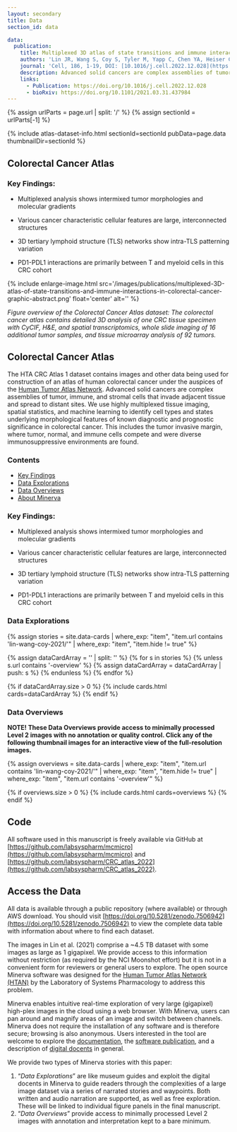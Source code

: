 ```yaml
---
layout: secondary
title: Data
section_id: data

data:
  publication:
    title: Multiplexed 3D atlas of state transitions and immune interactions in colorectal cancer
    authors: 'Lin JR, Wang S, Coy S, Tyler M, Yapp C, Chen YA, Heiser CN, Lau KS, Santagata S, Sorger PK'
    journal: 'Cell, 186, 1-19, DOI: [10.1016/j.cell.2022.12.028](https://doi.org/10.1016/j.cell.2022.12.028)'
    description: Advanced solid cancers are complex assemblies of tumor, immune, and stromal cells that invade adjacent tissue and spread to distant sites. Here we use highly multiplexed tissue imaging, spatial statistics, and machine learning to identify cell types and states underlying morphological features of known diagnostic and prognostic significance in colorectal cancer. We find that a thorough spatial analysis requires imaging the entire tumor region, not small fields of view (e.g. those found in tissue microarrays). When this condition is met, the data reveal frequent transitions between histological archetypes (tumor grades and morphologies) correlated with molecular gradients. At the tumor invasive margin, where tumor, normal, and immune cells compete, localized features in 2D such as tumor buds and mucin pools are seen in 3D to be large connected structures having continuously varying molecular properties. Immunosuppressive cell-cell interactions also exhibit graded variation in type and frequency. Thus, whereas scRNA-Seq emphasizes discrete changes in tumor state, whole-specimen imaging reveals the presence of large- and small-scale spatial gradients analogous to those in developing tissues.
    links:
      - Publication: https://doi.org/10.1016/j.cell.2022.12.028
      - bioRxiv: https://doi.org/10.1101/2021.03.31.437984
---
```


{% assign urlParts = page.url | split: '/' %}
{% assign sectionId = urlParts[-1] %}

{% include atlas-dataset-info.html
    sectionId=sectionId
    pubData=page.data
    thumbnailDir=sectionId %}

## Colorectal Cancer Atlas

### Key Findings:
- Multiplexed analysis shows intermixed tumor morphologies and molecular gradients

- Various cancer characteristic cellular features are large, interconnected structures

- 3D tertiary lymphoid structure (TLS) networks show intra-TLS patterning variation

- PD1-PDL1 interactions are primarily between T and myeloid cells in this CRC cohort

{% include enlarge-image.html src='/images/publications/multiplexed-3D-atlas-of-state-transitions-and-immune-interactions-in-colorectal-cancer-graphic-abstract.png' float='center' alt='' %}

<i>Figure overview of the Colorectal Cancer Atlas dataset: The colorectal cancer atlas contains detailed 3D analysis of one CRC tissue specimen with CyCIF, H&E, and spatial transcriptomics, whole slide imaging of 16 additional tumor samples, and tissue microarray analysis of 92 tumors.</i>

## Colorectal Cancer Atlas

The HTA CRC Atlas 1 dataset contains images and other data being used for
construction of an atlas of human colorectal cancer under the auspices of the
[Human Tumor Atlas Network](https://humantumoratlas.org/). Advanced solid
cancers are complex assemblies of tumor, immune, and stromal cells that invade
adjacent tissue and spread to distant sites. We use highly multiplexed tissue
imaging, spatial statistics, and machine learning to identify cell types and
states underlying morphological features of known diagnostic and prognostic
significance in colorectal cancer. This includes the tumor invasive margin,
where tumor, normal, and immune cells compete and were diverse immunosuppressive environments are found.

### Contents
* [Key Findings](#key-findings)
* [Data Explorations](#data-explorations)
* [Data Overviews](#data-overviews)
* [About Minerva](#about-minerva)

### Key Findings:

- Multiplexed analysis shows intermixed tumor morphologies and molecular gradients

- Various cancer characteristic cellular features are large, interconnected structures

- 3D tertiary lymphoid structure (TLS) networks show intra-TLS patterning variation

- PD1-PDL1 interactions are primarily between T and myeloid cells in this CRC cohort

### Data Explorations

{%
    assign stories = site.data-cards
    | where_exp: "item", "item.url contains 'lin-wang-coy-2021/'"
    | where_exp: "item", "item.hide != true"
%}

{% assign dataCardArray = '' | split: '' %}
{% for s in stories %}
  {% unless s.url contains '-overview' %}
    {% assign dataCardArray = dataCardArray | push: s %}
  {% endunless %}
{% endfor %}

{% if dataCardArray.size > 0 %}
  {% include cards.html cards=dataCardArray %}
{% endif %}

### Data Overviews

**NOTE! These Data Overviews provide access to minimally processed
Level 2 images with no annotation or quality control. Click any of the
following thumbnail images for an interactive view of the
full-resolution images.**

{%
    assign overviews = site.data-cards
    | where_exp: "item", "item.url contains 'lin-wang-coy-2021/'"
    | where_exp: "item", "item.hide != true"
    | where_exp: "item", "item.url contains '-overview'"
%}

{% if overviews.size > 0 %}
  {% include cards.html cards=overviews %}
{% endif %}

## Code  
   All software used in this manuscript is freely available via GitHub at [https://github.com/labsyspharm/mcmicro](https://github.com/labsyspharm/mcmicro) and [https://github.com/labsyspharm/CRC_atlas_2022](https://github.com/labsyspharm/CRC_atlas_2022).

## Access the Data
   All data is available through a public repository (where available) or through AWS download. You should visit [https://doi.org/10.5281/zenodo.7506942](https://doi.org/10.5281/zenodo.7506942) to view the complete data table with information about where to find each dataset.

The images in Lin et al. (2021) comprise a ~4.5 TB dataset with some images as
large as 1 gigapixel.  We provide access to this information without restriction
(as required by the NCI Moonshot effort) but it is not in a convenient form for
reviewers or general users to explore. The open source Minerva software was
designed for the [Human Tumor Atlas Network
(HTAN)](https://humantumoratlas.org/) by the Laboratory of Systems Pharmacology
to address this problem.

Minerva enables intuitive real-time exploration of very large (gigapixel)
high-plex images in the cloud using a web browser. With Minerva, users can pan
around and magnify areas of an image and switch between channels. Minerva does
not require the installation of any software and is therefore secure; browsing
is also anonymous. Users interested in the tool are welcome to explore the
[documentation](https://github.com/labsyspharm/minerva-story/wiki), the
[software publication](https://joss.theoj.org/papers/10.21105/joss.02579), and a
description of [digital
docents](https://www.biorxiv.org/content/10.1101/2020.03.27.001834v2) in
general.

We provide two types of Minerva stories with this paper:

1. “*Data Explorations*” are like museum guides and exploit the digital docents
   in Minerva to guide readers through the complexities of a large image dataset
   via a series of narrated stories and waypoints. Both written and audio
   narration are supported, as well as free exploration. These will be linked to
   individual figure panels in the final manuscript.
1. “*Data Overviews*” provide access to minimally processed Level 2 images with
   annotation and interpretation kept to a bare minimum.
